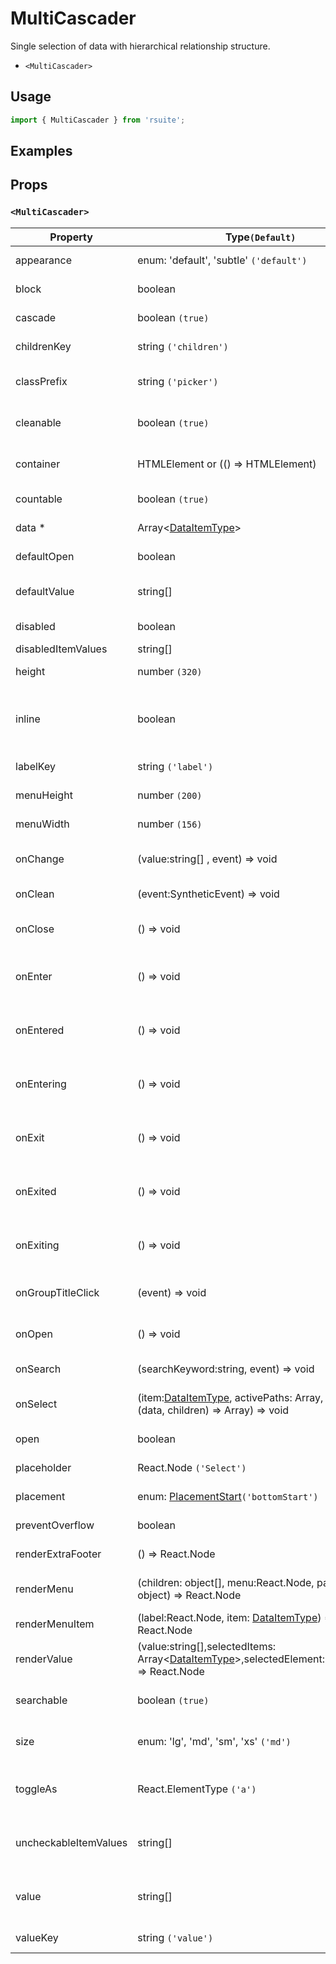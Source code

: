 # MultiCascader

Single selection of data with hierarchical relationship structure.

- `<MultiCascader>`

## Usage

```js
import { MultiCascader } from 'rsuite';
```

## Examples

<!--{demo}-->

## Props

### `<MultiCascader>`

| Property              | Type`(Default)`                                                                                              | Description                                                      |
| --------------------- | ------------------------------------------------------------------------------------------------------------ | ---------------------------------------------------------------- |
| appearance            | enum: 'default', 'subtle' `('default')`                                                                      | Set picker appearence                                            |
| block                 | boolean                                                                                                      | Blocking an entire row                                           |
| cascade               | boolean `(true)`                                                                                             | whether cascade select                                           |
| childrenKey           | string `('children')`                                                                                        | Set children key in data                                         |
| classPrefix           | string `('picker')`                                                                                          | The prefix of the component CSS class                            |
| cleanable             | boolean `(true)`                                                                                             | Whether the selected value can be cleared                        |
| container             | HTMLElement or (() => HTMLElement)                                                                           | Sets the rendering container                                     |
| countable             | boolean `(true)`                                                                                             | Can count selected options                                       |
| data \*               | Array&lt;[DataItemType](#types)&gt;                                                                          | The data of component                                            |
| defaultOpen           | boolean                                                                                                      | Default value of open property                                   |
| defaultValue          | string[]                                                                                                     | Default values of the selected items                             |
| disabled              | boolean                                                                                                      | Disabled component                                               |
| disabledItemValues    | string[]                                                                                                     | Disabled items                                                   |
| height                | number `(320)`                                                                                               | The height of Dropdown                                           |
| inline                | boolean                                                                                                      | The menu is displayed directly when the component is initialized |
| labelKey              | string `('label')`                                                                                           | Set label key in data                                            |
| menuHeight            | number `(200)`                                                                                               | Sets the height of the menu                                      |
| menuWidth             | number `(156)`                                                                                               | Sets the width of the menu                                       |
| onChange              | (value:string[] , event) => void                                                                             | Callback fired when value change                                 |
| onClean               | (event:SyntheticEvent) => void                                                                               | Callback fired when value clean                                  |
| onClose               | () => void                                                                                                   | Callback fired when close component                              |
| onEnter               | () => void                                                                                                   | Callback fired before the overlay transitions in                 |
| onEntered             | () => void                                                                                                   | Callback fired after the overlay finishes transitioning in       |
| onEntering            | () => void                                                                                                   | Callback fired as the overlay begins to transition in            |
| onExit                | () => void                                                                                                   | Callback fired right before the overlay transitions out          |
| onExited              | () => void                                                                                                   | Callback fired after the overlay finishes transitioning out      |
| onExiting             | () => void                                                                                                   | Callback fired as the overlay begins to transition out           |
| onGroupTitleClick     | (event) => void                                                                                              | Callback fired when click the group title                        |
| onOpen                | () => void                                                                                                   | Callback fired when open component                               |
| onSearch              | (searchKeyword:string, event) => void                                                                        | callback function for Search                                     |
| onSelect              | (item:[DataItemType](#types), activePaths: Array, concat:(data, children) => Array) => void                  | Callback fired when item is selected                             |
| open                  | boolean                                                                                                      | Whether open the component                                       |
| placeholder           | React.Node `('Select')`                                                                                      | Setting placeholders                                             |
| placement             | enum: [PlacementStart](#types)`('bottomStart')`                                                              | The placement of component                                       |
| preventOverflow       | boolean                                                                                                      | Prevent floating element overflow                                |
| renderExtraFooter     | () => React.Node                                                                                             | custom render extra footer                                       |
| renderMenu            | (children: object[], menu:React.Node, parentNode?: object) => React.Node                                     | Customizing the Rendering Menu list                              |
| renderMenuItem        | (label:React.Node, item: [DataItemType](#types)) => React.Node                                               | Custom render menu items                                         |
| renderValue           | (value:string[],selectedItems: Array&lt;[DataItemType](#types)&gt;,selectedElement:React.Node) => React.Node | Custom render selected items                                     |
| searchable            | boolean `(true)`                                                                                             | Whether you can search for options.                              |
| size                  | enum: 'lg', 'md', 'sm', 'xs' `('md')`                                                                        | A picker can have different sizes                                |
| toggleAs              | React.ElementType `('a')`                                                                                    | You can use a custom element for this component                  |
| uncheckableItemValues | string[]                                                                                                     | Set the option value for the check box not to be rendered        |
| value                 | string[]                                                                                                     | Specifies the values of the selected items(Controlled)           |
| valueKey              | string `('value')`                                                                                           | Set value key in data                                            |
